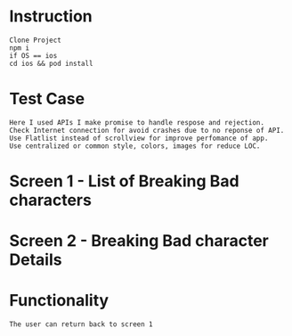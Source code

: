 # Instruction
```
Clone Project
npm i
if OS == ios
cd ios && pod install
```

# Test Case
```
Here I used APIs I make promise to handle respose and rejection.
Check Internet connection for avoid crashes due to no reponse of API.
Use Flatlist instead of scrollview for improve perfomance of app.
Use centralized or common style, colors, images for reduce LOC.
```

# Screen 1 - List of Breaking Bad characters
# Screen 2 - Breaking Bad character Details
# Functionality
```The user can return back to screen 1```
